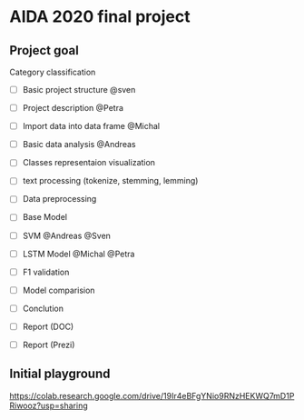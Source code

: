 # AIDA 2020 final project

## Project goal
Category classification

- [ ] Basic project structure @sven
- [ ] Project description @Petra
- [ ] Import data into data frame @Michal
- [ ] Basic data analysis @Andreas
- [ ] Classes representaion visualization
  
- [ ] text processing (tokenize, stemming, lemming)  
  
- [ ] Data preprocessing
- [ ] Base Model
- [ ] SVM @Andreas @Sven
- [ ] LSTM Model @Michal @Petra
- [ ] F1 validation
- [ ] Model comparision
- [ ] Conclution
- [ ] Report (DOC)
- [ ] Report (Prezi)


## Initial playground

https://colab.research.google.com/drive/19Ir4eBFgYNio9RNzHEKWQ7mD1PRiwooz?usp=sharing
